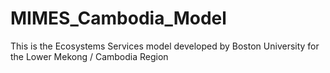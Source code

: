 # MIMES_Cambodia_Model
This is the Ecosystems Services model developed by Boston University for the Lower Mekong / Cambodia Region
